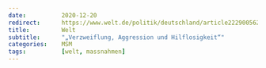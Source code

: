 ```yaml
---
date:          2020-12-20
redirect:      https://www.welt.de/politik/deutschland/article222900562/Corona-Schutz-der-Alten-Verzweiflung-Aggression-und-Hilflosigkeit.html
title:         Welt
subtitle:      "„Verzweiflung, Aggression und Hilflosigkeit“"
categories:    MSM
tags:          [welt, massnahmen]
---
```


